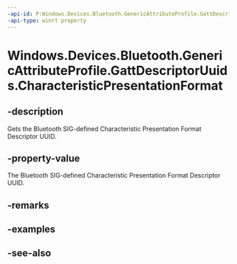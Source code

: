 ```yaml
---
-api-id: P:Windows.Devices.Bluetooth.GenericAttributeProfile.GattDescriptorUuids.CharacteristicPresentationFormat
-api-type: winrt property
---
```


<!-- Property syntax
public System.Guid CharacteristicPresentationFormat { get; }
-->

# Windows.Devices.Bluetooth.GenericAttributeProfile.GattDescriptorUuids.CharacteristicPresentationFormat

## -description
Gets the Bluetooth SIG-defined Characteristic Presentation Format Descriptor UUID.

## -property-value
The Bluetooth SIG-defined Characteristic Presentation Format Descriptor UUID.

## -remarks

## -examples

## -see-also
